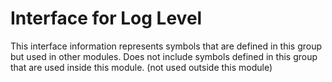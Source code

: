 
# Interface for Log Level
This interface information represents symbols that are defined in this group but used in other modules.  Does not include symbols defined in this group that are used inside this module.
(not used outside this module)
